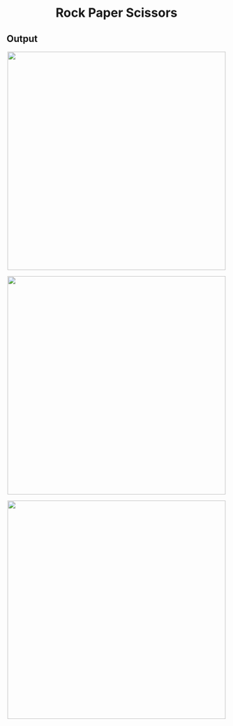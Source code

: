 <h1 align="center">Rock Paper Scissors</h1>

## Output

<p align="center"><img width="500px" src="https://user-images.githubusercontent.com/80118217/203367028-09b4546b-5038-44ea-8c07-80ea2acba7d7.JPG"></p>


<p align="center"><img width="500px" src="https://user-images.githubusercontent.com/80118217/203367179-c24dcdcb-8c62-4306-89bc-a86636136269.JPG"></p>


<p align="center"><img width="500px" src=""></p>
